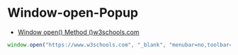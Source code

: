 # Window-open-Popup

* [Window open() Method ()w3schools.com](https://www.w3schools.com/jsref/met_win_open.asp)

```js
window.open("https://www.w3schools.com", "_blank", "menubar=no,toolbar=no,scrollbars=no,resizable=no,status=no,top=500,left=500,width=400,height=400");
```